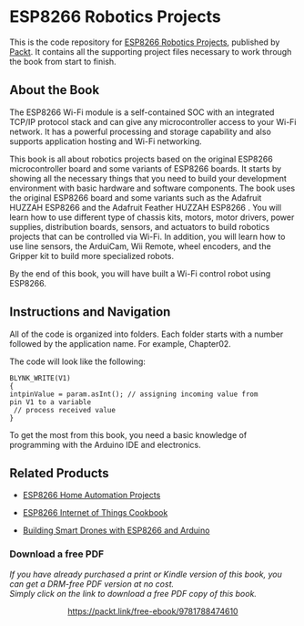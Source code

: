 # ESP8266 Robotics Projects
This is the code repository for [ESP8266 Robotics Projects](https://www.packtpub.com/hardware-and-creative/esp8266-robotics-projects), published by [Packt](https://www.packtpub.com/?utm_source=github). It contains all the supporting project files necessary to work through the book from start to finish.
## About the Book
The ESP8266 Wi-Fi module is a self-contained SOC with an integrated TCP/IP protocol stack and can give any microcontroller access to your Wi-Fi network. It has a powerful processing and storage capability and also supports application hosting and Wi-Fi networking.

This book is all about robotics projects based on the original ESP8266 microcontroller board and some variants of ESP8266 boards. It starts by showing all the necessary things that you need to build your development environment with basic hardware and software components. The book uses the original ESP8266 board and some variants such as the Adafruit HUZZAH ESP8266 and the Adafruit Feather HUZZAH ESP8266 . You will learn how to use different type of chassis kits, motors, motor drivers, power supplies, distribution boards, sensors, and actuators to build robotics projects that can be controlled via Wi-Fi. In addition, you will learn how to use line sensors, the ArduiCam, Wii Remote, wheel encoders, and the Gripper kit to build more specialized robots.

By the end of this book, you will have built a Wi-Fi control robot using ESP8266.
## Instructions and Navigation
All of the code is organized into folders. Each folder starts with a number followed by the application name. For example, Chapter02.



The code will look like the following:
```
BLYNK_WRITE(V1)
{
intpinValue = param.asInt(); // assigning incoming value from
pin V1 to a variable
 // process received value
}
```

To get the most from this book, you need a basic knowledge of programming with the
Arduino IDE and electronics.

## Related Products
* [ESP8266 Home Automation Projects](https://www.packtpub.com/hardware-and-creative/esp8266-home-automation-projects)

* [ESP8266 Internet of Things Cookbook](https://www.packtpub.com/hardware-and-creative/esp8266-internet-things-cookbook)

* [Building Smart Drones with ESP8266 and Arduino](https://www.packtpub.com/hardware-and-creative/building-smart-drones-esp8266-and-arduino)

### Download a free PDF

 <i>If you have already purchased a print or Kindle version of this book, you can get a DRM-free PDF version at no cost.<br>Simply click on the link to download a free PDF copy of this book.</i>
<p align="center"> <a href="https://packt.link/free-ebook/9781788474610">https://packt.link/free-ebook/9781788474610 </a> </p>
